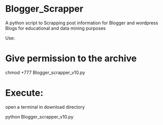 # Blogger_Scrapper
A python script to Scrapping post information for Blogger and wordpress Blogs for educational and data mining purposes

Use:

# Give permission to the archive 

chmod +777 Blogger_scrapper_v10.py

# Execute:

open a terminal in download directory

python Blogger_scrapper_v10.py
